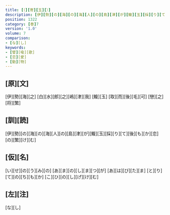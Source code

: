 ```yaml
---
title: [（][寄][玉][）]
description: [伊][勢][の][海][の][海][人][の][島][津][が][鰒][玉][採][り][て][後][も][か][恋][の][繁][け][む]
position: 1322
category: [巻]7
version: '1.0'
volume: 7
comparison:
- [な][し]
keywords:
- [譬][喩][歌]
- [恋][愛]
- [動][物]
---
```


## [原][文]

[伊][勢][海][之] [白][水][郎][之][嶋][津][我] [鰒][玉] [取][而][後][毛][可] [戀][之][将][繁]

## [訓][読]

[伊][勢][の][海][の][海][人][の][島][津][が][鰒][玉][採][り][て][後][も][か][恋][の][繁][け][む]

## [仮][名]

[い][せ][の][う][み][の] [あ][ま][の][し][ま][つ][が] [あ][は][び][た][ま] [と][り][て][の][ち][も][か] [こ][ひ][の][し][げ][け][む]

## [左][注]

[な][し]
